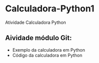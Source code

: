 # Calculadora-Python1
 Atividade Calculadora Python

 ## Aividade módulo Git:
  - Exemplo da calculadora em Python
  - Código da calculadora em Python 
